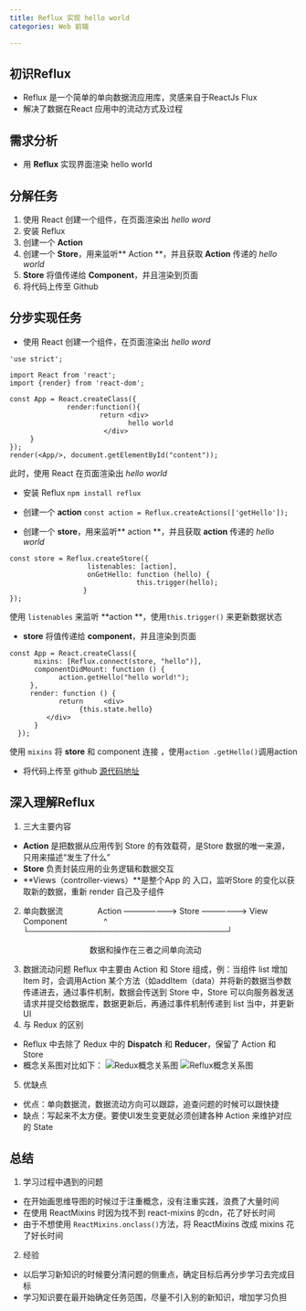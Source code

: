 ```yaml
---
title: Reflux 实现 hello world
categories: Web 前端

---
```




初识Reflux
--------------- 
* Reflux  是一个简单的单向数据流应用库，灵感来自于ReactJs Flux
* 解决了数据在React 应用中的流动方式及过程

需求分析
------------
* 用 **Reflux** 实现界面渲染 hello world

分解任务
------------
1. 使用 React 创建一个组件，在页面渲染出 *hello word*
2. 安装 Reflux
3. 创建一个 **Action**
4. 创建一个 **Store**，用来监听** Action **，并且获取 **Action** 传递的 *hello world*
5. **Store** 将值传递给 **Component**，并且渲染到页面
6. 将代码上传至 Github

分步实现任务
------------------
*  使用 React 创建一个组件，在页面渲染出 *hello word*

```
'use strict';

import React from 'react';
import {render} from 'react-dom';

const App = React.createClass({    
              render:function(){       
                      return <div>                    
                             hello world                
                       </div>   
     }
});
render(<App/>, document.getElementById("content"));
```
此时，使用 React 在页面渲染出 *hello world*
*  安装 Reflux
    `npm install reflux `
  
* 创建一个 **action**
`const action = Reflux.createActions(['getHello']);`

* 创建一个 **store**，用来监听** action **，并且获取 **action** 传递的 *hello world*
```
const store = Reflux.createStore({    
                   listenables: [action],   
                   onGetHello: function (hello) {      
                               this.trigger(hello);    
                  } 
});
```
使用 `listenables` 来监听 **action **，使用`this.trigger()` 来更新数据状态

*  **store** 将值传递给 **component**，并且渲染到页面
```
const App = React.createClass({   
      mixins: [Reflux.connect(store, "hello")],  
      componentDidMount: function () {       
            action.getHello("hello world!");   
     },    
     render: function () {       
            return     <div>           
                 {this.state.hello}      
         </div>   
      }
  });
```
使用 `mixins` 将 **store** 和 component 连接 ，使用`action .getHello()`调用action

* 将代码上传至 github
[源代码地址](https://github.com/RangelZZZ/reflux-demo)

深入理解Reflux
--------------------
1. 三大主要内容
 * **Action** 是把数据从应用传到 Store 的有效载荷，是Store 数据的唯一来源，只用来描述“发生了什么”
 * **Store** 负责封装应用的业务逻辑和数据交互
 * **Views（controller-views）**是整个App 的 入口，监听Store 的变化以获取新的数据，重新 render 自己及子组件
2. 单向数据流
    Action ———————> Store ——————> View Component
      ^ 
     └───────────────────────────────────┘ 

            数据和操作在三者之间单向流动

3. 数据流动问题
 Reflux 中主要由 Action 和 Store 组成，例：当组件 list 增加 Item 时，会调用Action 某个方法（如addItem（data）并将新的数据当参数传递进去，通过事件机制，数据会传送到 Store 中，Store 可以向服务器发送请求并提交给数据库，数据更新后，再通过事件机制传递到 list 当中，并更新 UI
4. 与 Redux 的区别
 * Reflux 中去除了 Redux 中的 **Dispatch** 和 **Reducer**，保留了 Action 和 Store
 * 概念关系图对比如下：
![Redux概念关系图](http://upload-images.jianshu.io/upload_images/3106897-1e94804c19b52810.jpg?imageMogr2/auto-orient/strip%7CimageView2/2/w/1240)
![Reflux概念关系图](http://upload-images.jianshu.io/upload_images/3106897-7ceae309157e18bb.jpg?imageMogr2/auto-orient/strip%7CimageView2/2/w/1240)
5. 优缺点
 * 优点：单向数据流，数据流动方向可以跟踪，追查问题的时候可以跟快捷
 * 缺点：写起来不太方便。要使UI发生变更就必须创建各种 Action 来维护对应的 State

总结
--------------------
1. 学习过程中遇到的问题
 * 在开始画思维导图的时候过于注重概念，没有注重实践，浪费了大量时间
 * 在使用 ReactMixins 时因为找不到 react-mixins 的cdn，花了好长时间
 *  由于不想使用 ` ReactMixins.onclass() `方法，将 ReactMixins 改成 mixins 花了好长时间
2. 经验
 * 以后学习新知识的时候要分清问题的侧重点，确定目标后再分步学习去完成目标
 * 学习知识要在最开始确定任务范围，尽量不引入别的新知识，增加学习负担
